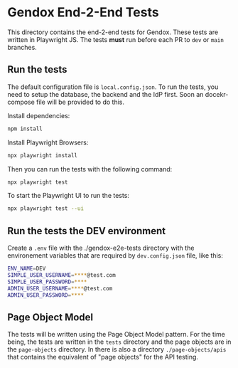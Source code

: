 # Gendox End-2-End Tests

This directory contains the end-2-end tests for Gendox. These tests are written in Playwright JS. 
The tests **must** run before each PR to `dev` or `main` branches.




## Run the tests

The default configuration file is `local.config.json`. 
To run the tests, you need to setup the database, the backend and the IdP first. Soon an docekr-compose file will be provided to do this. 

Install dependencies:
```bash
npm install
```

Install Playwright Browsers:
```bash
npx playwright install
```

Then you can run the tests with the following command:
```bash
npx playwright test
```

To start the Playwright UI to run the tests:
```bash
npx playwright test --ui
```

## Run the tests the DEV environment

Create a `.env` file with the ./gendox-e2e-tests directory with the environement variables that are required by `dev.config.json` file, like this:

```bash
ENV_NAME=DEV
SIMPLE_USER_USERNAME=****@test.com
SIMPLE_USER_PASSWORD=****
ADMIN_USER_USERNAME=****@test.com
ADMIN_USER_PASSWORD=****
```

## Page Object Model

The tests will be written using the Page Object Model pattern. For the time being, the tests are written in the `tests` directory and the page objects are in the `page-objects` directory.
In there is also a directory `./page-objects/apis` that contains the equivalent of "page objects" for the API testing.